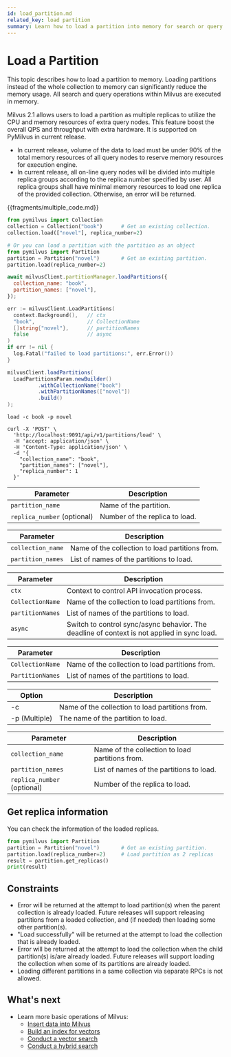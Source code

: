 ```yaml
---
id: load_partition.md
related_key: load partition
summary: Learn how to load a partition into memory for search or query in Milvus.
---
```


# Load a Partition

This topic describes how to load a partition to memory. Loading partitions instead of the whole collection to memory can significantly reduce the memory usage. All search and query operations within Milvus are executed in memory. 

Milvus 2.1 allows users to load a partition as multiple replicas to utilize the CPU and memory resources of extra query nodes. This feature boost the overall QPS and throughput with extra hardware. It is supported on PyMilvus in current release.

<div class="alert warning">
<ul>
<li>In current release, volume of the data to load must be under 90% of the total memory resources of all query nodes to reserve memory resources for execution engine.</li>
<li>In current release, all on-line query nodes will be divided into multiple replica groups according to the replica number specified by user. All replica groups shall have minimal memory resources to load one replica of the provided collection. Otherwise, an error will be returned.</li>
</ul>
</div>

{{fragments/multiple_code.md}}

```python
from pymilvus import Collection
collection = Collection("book")      # Get an existing collection.
collection.load(["novel"], replica_number=2)

# Or you can load a partition with the partition as an object
from pymilvus import Partition
partition = Partition("novel")       # Get an existing partition.
partition.load(replica_number=2)
```

```javascript
await milvusClient.partitionManager.loadPartitions({
  collection_name: "book",
  partition_names: ["novel"],
});
```

```go
err := milvusClient.LoadPartitions(
  context.Background(),   // ctx
  "book",                 // CollectionName
  []string{"novel"},      // partitionNames
  false                   // async
)
if err != nil {
  log.Fatal("failed to load partitions:", err.Error())
}
```

```java
milvusClient.loadPartitions(
  LoadPartitionsParam.newBuilder()
          .withCollectionName("book")
          .withPartitionNames(["novel"])
          .build()
);
```

```shell
load -c book -p novel
```

``` curl
curl -X 'POST' \
  'http://localhost:9091/api/v1/partitions/load' \
  -H 'accept: application/json' \
  -H 'Content-Type: application/json' \
  -d '{
    "collection_name": "book",
    "partition_names": ["novel"],
    "replica_number": 1
  }'
```

<table class="language-python">
	<thead>
	<tr>
		<th>Parameter</th>
		<th>Description</th>
	</tr>
	</thead>
	<tbody>
	<tr>
		<td><code>partition_name</code></td>
		<td>Name of the partition.</td>
	</tr>
    <tr>
		<td><code>replica_number</code> (optional)</td>
		<td>Number of the replica to load.</td>
	</tr>
	</tbody>
</table>

<table class="language-javascript">
	<thead>
	<tr>
		<th>Parameter</th>
		<th>Description</th>
	</tr>
	</thead>
	<tbody>
	<tr>
		<td><code>collection_name</code></td>
		<td>Name of the collection to load partitions from.</td>
	</tr>
    <tr>
		<td><code>partition_names</code></td>
		<td>List of names of the partitions to load.</td>
	</tr>
	</tbody>
</table>

<table class="language-go">
	<thead>
        <tr>
            <th>Parameter</th>
            <th>Description</th>
        </tr>
	</thead>
	<tbody>
        <tr>
            <td><code>ctx</code></td>
            <td>Context to control API invocation process.</td>
        </tr>
        <tr>
            <td><code>CollectionName</code></td>
            <td>Name of the collection to load partitions from.</td>
        </tr>
        <tr>
            <td><code>partitionNames</code></td>
            <td>List of names of the partitions to load.</td>
        </tr>
        <tr>
            <td><code>async</code></td>
            <td>Switch to control sync/async behavior. The deadline of context is not applied in sync load.</td>
        </tr>
    </tbody>
</table>

<table class="language-java">
	<thead>
        <tr>
            <th>Parameter</th>
            <th>Description</th>
        </tr>
	</thead>
	<tbody>
        <tr>
            <td><code>CollectionName</code></td>
            <td>Name of the collection to load partitions from.</td>
        </tr>
        <tr>
            <td><code>PartitionNames</code></td>
            <td>List of names of the partitions to load.</td>
        </tr>
    </tbody>
</table>

<table class="language-shell">
    <thead>
        <tr>
            <th>Option</th>
            <th>Description</th>
        </tr>
    </thead>
    <tbody>
        <tr>
            <td>-c</td>
            <td>Name of the collection to load partitions from.</td>
        </tr>
        <tr>
            <td>-p (Multiple)</td>
            <td>The name of the partition to load.</td>
        </tr>
    </tbody>
</table>

<table class="language-curl">
	<thead>
	<tr>
		<th>Parameter</th>
		<th>Description</th>
	</tr>
	</thead>
	<tbody>
	<tr>
		<td><code>collection_name</code></td>
		<td>Name of the collection to load partitions from.</td>
	</tr>
    <tr>
		<td><code>partition_names</code></td>
		<td>List of names of the partitions to load.</td>
	</tr>
    <tr>
		<td><code>replica_number</code> (optional)</td>
		<td>Number of the replica to load.</td>
	</tr>
	</tbody>
</table>

## Get replica information

You can check the information of the loaded replicas.

```python
from pymilvus import Partition
partition = Partition("novel")       # Get an existing partition.
partition.load(replica_number=2)     # Load partition as 2 replicas
result = partition.get_replicas()
print(result)
```


## Constraints

- Error will be returned at the attempt to load partition(s) when the parent collection is already loaded. Future releases will support releasing partitions from a loaded collection, and (if needed) then loading some other partition(s).
- "Load successfully" will be returned at the attempt to load the collection that is already loaded.
- Error will be returned at the attempt to load the collection when the child partition(s) is/are already loaded. Future releases will support loading the collection when some of its partitions are already loaded.
- Loading different partitions in a same collection via separate RPCs is not allowed.


## What's next

- Learn more basic operations of Milvus:
  - [Insert data into Milvus](insert_data.md)
  - [Build an index for vectors](build_index.md)
  - [Conduct a vector search](search.md)
  - [Conduct a hybrid search](hybridsearch.md)


